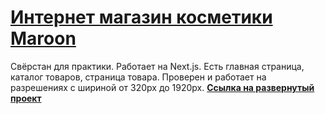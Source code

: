 # [Интернет магазин косметики Maroon](https://maroonshop.netlify.app/)

Свёрстан для практики. Работает на Next.js.
Есть главная страница, каталог товаров, страница товара.
Проверен и работает на разрешениях с шириной от 320px до 1920px.
**[Ссылка на развернутый проект](https://maroonshop.netlify.app/)**
